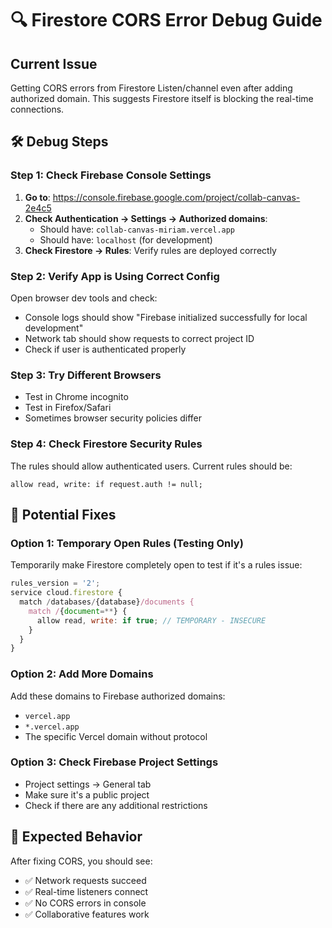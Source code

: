 # 🔍 Firestore CORS Error Debug Guide

## Current Issue
Getting CORS errors from Firestore Listen/channel even after adding authorized domain.
This suggests Firestore itself is blocking the real-time connections.

## 🛠️ Debug Steps

### Step 1: Check Firebase Console Settings
1. **Go to**: https://console.firebase.google.com/project/collab-canvas-2e4c5
2. **Check Authentication → Settings → Authorized domains**:
   - Should have: `collab-canvas-miriam.vercel.app`
   - Should have: `localhost` (for development)
3. **Check Firestore → Rules**: Verify rules are deployed correctly

### Step 2: Verify App is Using Correct Config
Open browser dev tools and check:
- Console logs should show "Firebase initialized successfully for local development"
- Network tab should show requests to correct project ID
- Check if user is authenticated properly

### Step 3: Try Different Browsers
- Test in Chrome incognito
- Test in Firefox/Safari
- Sometimes browser security policies differ

### Step 4: Check Firestore Security Rules
The rules should allow authenticated users. Current rules should be:
```
allow read, write: if request.auth != null;
```

## 🔧 Potential Fixes

### Option 1: Temporary Open Rules (Testing Only)
Temporarily make Firestore completely open to test if it's a rules issue:

```javascript
rules_version = '2';
service cloud.firestore {
  match /databases/{database}/documents {
    match /{document=**} {
      allow read, write: if true; // TEMPORARY - INSECURE
    }
  }
}
```

### Option 2: Add More Domains
Add these domains to Firebase authorized domains:
- `vercel.app`
- `*.vercel.app` 
- The specific Vercel domain without protocol

### Option 3: Check Firebase Project Settings
- Project settings → General tab
- Make sure it's a public project
- Check if there are any additional restrictions

## 🎯 Expected Behavior
After fixing CORS, you should see:
- ✅ Network requests succeed
- ✅ Real-time listeners connect
- ✅ No CORS errors in console
- ✅ Collaborative features work
